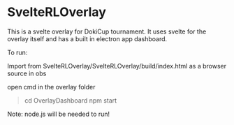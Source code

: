 # SvelteRLOverlay

This is a svelte overlay for DokiCup tournament. It uses svelte for the overlay itself and has a built in electron app dashboard.



To run:

Import from SvelteRLOverlay/SvelteRLOverlay/build/index.html as a browser source in obs

open cmd in the overlay folder

> cd OverlayDashboard
> npm start
 
 Note: node.js will be needed to run!
